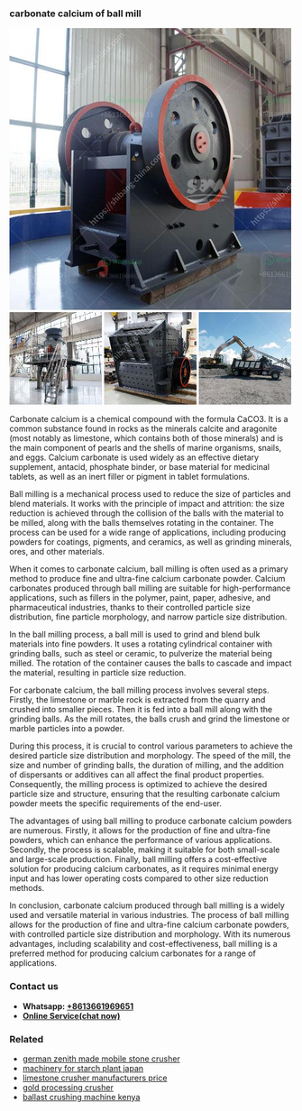 <h3>carbonate calcium of ball mill</h3><img src='1704791308.jpg' alt=''><p>Carbonate calcium is a chemical compound with the formula CaCO3. It is a common substance found in rocks as the minerals calcite and aragonite (most notably as limestone, which contains both of those minerals) and is the main component of pearls and the shells of marine organisms, snails, and eggs. Calcium carbonate is used widely as an effective dietary supplement, antacid, phosphate binder, or base material for medicinal tablets, as well as an inert filler or pigment in tablet formulations.</p><p>Ball milling is a mechanical process used to reduce the size of particles and blend materials. It works with the principle of impact and attrition: the size reduction is achieved through the collision of the balls with the material to be milled, along with the balls themselves rotating in the container. The process can be used for a wide range of applications, including producing powders for coatings, pigments, and ceramics, as well as grinding minerals, ores, and other materials.</p><p>When it comes to carbonate calcium, ball milling is often used as a primary method to produce fine and ultra-fine calcium carbonate powder. Calcium carbonates produced through ball milling are suitable for high-performance applications, such as fillers in the polymer, paint, paper, adhesive, and pharmaceutical industries, thanks to their controlled particle size distribution, fine particle morphology, and narrow particle size distribution.</p><p>In the ball milling process, a ball mill is used to grind and blend bulk materials into fine powders. It uses a rotating cylindrical container with grinding balls, such as steel or ceramic, to pulverize the material being milled. The rotation of the container causes the balls to cascade and impact the material, resulting in particle size reduction.</p><p>For carbonate calcium, the ball milling process involves several steps. Firstly, the limestone or marble rock is extracted from the quarry and crushed into smaller pieces. Then it is fed into a ball mill along with the grinding balls. As the mill rotates, the balls crush and grind the limestone or marble particles into a powder.</p><p>During this process, it is crucial to control various parameters to achieve the desired particle size distribution and morphology. The speed of the mill, the size and number of grinding balls, the duration of milling, and the addition of dispersants or additives can all affect the final product properties. Consequently, the milling process is optimized to achieve the desired particle size and structure, ensuring that the resulting carbonate calcium powder meets the specific requirements of the end-user.</p><p>The advantages of using ball milling to produce carbonate calcium powders are numerous. Firstly, it allows for the production of fine and ultra-fine powders, which can enhance the performance of various applications. Secondly, the process is scalable, making it suitable for both small-scale and large-scale production. Finally, ball milling offers a cost-effective solution for producing calcium carbonates, as it requires minimal energy input and has lower operating costs compared to other size reduction methods.</p><p>In conclusion, carbonate calcium produced through ball milling is a widely used and versatile material in various industries. The process of ball milling allows for the production of fine and ultra-fine calcium carbonate powders, with controlled particle size distribution and morphology. With its numerous advantages, including scalability and cost-effectiveness, ball milling is a preferred method for producing calcium carbonates for a range of applications.</p><h3>Contact us</h3><ul><li><strong>Whatsapp:&nbsp;<a href="https://wa.me/8613661969651">+8613661969651</a></strong></li><li><a href="https://swt.shibang-china.com/?git&amp;zhl&amp;carbonate calcium of ball mill"><strong>Online Service(chat now)</strong></a></li></ul><h3>Related</h3><ul><li><a href='german zenith made mobile stone crusher.md'>german zenith made mobile stone crusher</a></li><li><a href='machinery for starch plant japan.md'>machinery for starch plant japan</a></li><li><a href='limestone crusher manufacturers price.md'>limestone crusher manufacturers price</a></li><li><a href='gold processing crusher.md'>gold processing crusher</a></li><li><a href='ballast crushing machine kenya.md'>ballast crushing machine kenya</a></li></ul>